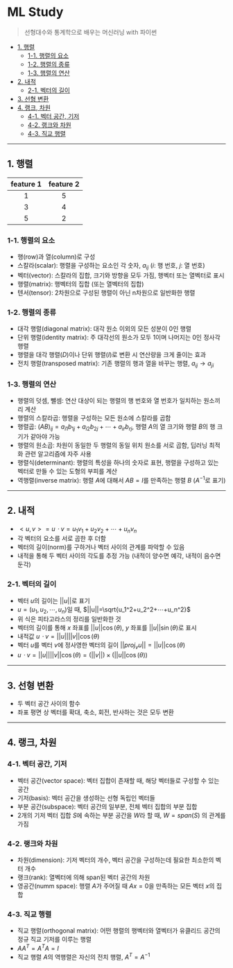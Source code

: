 # ML Study
> 선형대수와 통계학으로 배우는 머신러닝 with 파이썬
- [1. 행렬](#1-행렬)
  - [1-1. 행렬의 요소](#1-1-행렬의-요소)
  - [1-2. 행렬의 종류](#1-2-행렬의-종류)
  - [1-3. 행렬의 연산](#1-3-행렬의-연산)
- [2. 내적](#2-내적)
  - [2-1. 벡터의 길이](#2-1-벡터의-길이)
- [3. 선형 변환](#3-선형-변환)
- [4. 랭크, 차원](#4-랭크-차원)
  - [4-1. 벡터 공간, 기저](#4-1-벡터-공간-기저)
  - [4-2. 랭크와 차원](#4-2-랭크와-차원)
  - [4-3. 직교 행렬](#4-3-직교-행렬)

---

## 1. 행렬
|feature 1|feature 2|
|:-------:|:-------:|
|    1    |    5    |
|    3    |    4    |
|    5    |    2    |

### 1-1. 행렬의 요소
- 행(row)과 열(column)로 구성
- 스칼라(scalar): 행렬을 구성하는 요소인 각 숫자, $a_{ij}$ ($i$: 행 번호, $j$: 열 번호)
- 벡터(vector): 스칼라의 집합, 크기와 방향을 모두 가짐, 행벡터 또는 열벡터로 표시
- 행렬(matrix): 행벡터의 집합 (또는 열벡터의 집합)
- 텐서(tensor): 2차원으로 구성된 행렬이 아닌 n차원으로 일반화한 행렬

### 1-2. 행렬의 종류
- 대각 행렬(diagonal matrix): 대각 원소 이외의 모든 성분이 0인 행렬
- 단위 행렬(identity matrix): 주 대각선의 원소가 모두 1이며 나머지는 0인 정사각 행렬
- 행렬을 대각 행렬($D$)이나 단위 행렬($I$)로 변환 시 연산량을 크게 줄이는 효과
- 전치 행렬(transposed matrix): 기존 행렬의 행과 열을 바꾸는 행렬, $a_{ij} \rightarrow a_{ji}$

### 1-3. 행렬의 연산
- 행렬의 덧셈, 뺄셈: 연산 대상이 되는 행렬의 행 번호와 열 번호가 일치하는 원소끼리 계산
- 행렬의 스칼라곱: 행렬을 구성하는 모든 원소에 스칼라를 곱함
- 행렬곱: $(AB)_{ij}=a_{i1}b_{1j}+a_{i2}b_{2j}+⋯+a_{ir}b_{rj}$, 행렬 $A$의 열 크기와 행렬 $B$의 행 크기가 같아야 가능
- 행렬의 원소곱: 차원이 동일한 두 행렬의 동일 위치 원소를 서로 곱함, 딥러닝 최적화 관련 알고리즘에 자주 사용
- 행렬식(determinant): 행렬의 특성을 하나의 숫자로 표현, 행렬을 구성하고 있는 벡터로 만들 수 있는 도형의 부피를 계산
- 역행렬(inverse matrix): 행렬 $A$에 대해서 $AB=I$를 만족하는 행렬 $B$ ($A^{-1}$로 표기)

---

## 2. 내적
- $<u,v>=uㆍv=u_1v_1+u_2v_2+⋯+u_nv_n$
- 각 벡터의 요소를 서로 곱한 후 더함
- 벡터의 길이(norm)를 구하거나 벡터 사이의 관계를 파악할 수 있음
- 내적을 통해 두 벡터 사이의 각도를 추정 가능 (내적이 양수면 예각, 내적이 음수면 둔각)

### 2-1. 벡터의 길이
- 벡터 $u$의 길이는 $||u||$로 표기
- $u=(u_1,u_2,⋯,u_n)$일 때, $||u||=\sqrt{u_1^2+u_2^2+⋯+u_n^2}$
- 위 식은 피타고라스의 정리를 일반화한 것
- 벡터의 길이를 통해 $x$ 좌표를 $||u||\cos(\theta)$, $y$ 좌표를 $||u||\sin(\theta)$로 표시
- 내적값 $uㆍv=||u||||v||\cos(\theta)$
- 벡터 $u$를 벡터 $v$에 정사영한 벡터의 길이 $||proj_vu||=||u||\cos(\theta)$
- $uㆍv=||u||||v||\cos(\theta)=(||v||)\times(||u||\cos(\theta))$

---

## 3. 선형 변환
- 두 벡터 공간 사이의 함수
- 좌표 평면 상 벡터를 확대, 축소, 회전, 반사하는 것은 모두 변환

---

## 4. 랭크, 차원

### 4-1. 벡터 공간, 기저
- 벡터 공간(vector space): 벡터 집합이 존재할 때, 해당 벡터들로 구성할 수 있는 공간
- 기저(basis): 벡터 공간을 생성하는 선형 독립인 벡터들
- 부분 공간(subspace): 벡터 공간의 일부분, 전체 벡터 집합의 부분 집합
- 2개의 기저 벡터 집합 $S$에 속하는 부분 공간을 $W$라 할 때, $W=span(S)$ 의 관계를 가짐

### 4-2. 랭크와 차원
- 차원(dimension): 기저 벡터의 개수, 벡터 공간을 구성하는데 필요한 최소한의 벡터 개수
- 랭크(rank): 열벡터에 의해 span된 벡터 공간의 차원
- 영공간(numm space): 행렬 $A$가 주어질 때 $Ax=0$을 만족하는 모든 벡터 $x$의 집합

### 4-3. 직교 행렬
- 직교 행렬(orthogonal matrix): 어떤 행렬의 행벡터와 열벡터가 유클리드 공간의 정규 직교 기저를 이루는 행렬
- $AA^T=A^TA=I$
- 직교 행렬 $A$의 역행렬은 자신의 전치 행렬, $A^T=A^{-1}$
